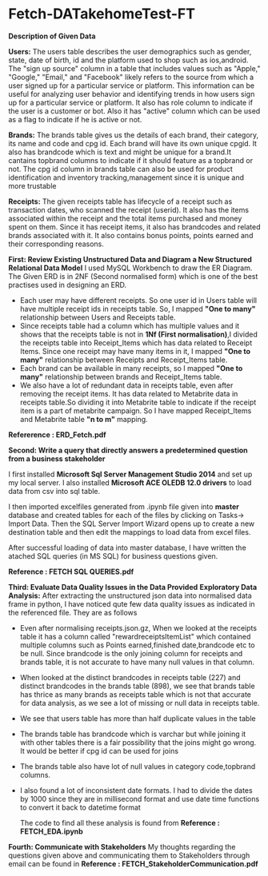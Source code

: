 # Fetch-DATakehomeTest-FT

**Description of Given Data**

**Users:** The users table describes the user demographics such as gender, state, date of birth, id and the platform used to shop such as ios,android.
The "sign up source" column in a table that includes values such as "Apple," "Google," "Email," and "Facebook" likely refers to the source from which a user signed up for a particular service or platform.
This information can be useful for analyzing user behavior and identifying trends in how users sign up for a particular service or platform.
It also has role column to indicate if the user is a customer or bot. Also it has "active" column which can be used as a flag to indicate if he is active or not.

**Brands:**  The brands table gives us the details of each brand, their category, its name and code and cpg id. Each brand will have its own unique cpgid.
It also has brandcode which is text and might be unique for a brand.It cantains topbrand columns to indicate if it should feature as a topbrand or not.
The cpg id column in brands table can also be used for product identification and inventory tracking,management since it is unique and more trustable

**Receipts:** The given receipts table has lifecycle of a receipt such as transaction dates, who scanned the receipt (userid). It also has the items
associated within the receipt and the total items purchased and money spent on them. Since it has receipt items, it also has brandcodes and related brands
associated with it. It also contains bonus points, points earned and their corresponding reasons.

**First: Review Existing Unstructured Data and Diagram a New Structured Relational Data Model**
I used MySQL Workbench to draw the ER Diagram. The Given ERD is in 2NF (Second normalised form) which is one of the best practises used in designing an ERD.
- Each user may have different receipts. So one user id in Users table will have multiple receipt ids in receipts table. So, I mapped **"One to many"**  relationship between Users and Receipts table.
- Since receipts table had a column which has multiple values and it shows that the receipts table is not in **1Nf (First normalisation)**,I divided the receipts table into Receipt_Items which has data related to Receipt Items. Since one receipt may have many items in it, I mapped **"One to many"** relationship between Receipts and Receipt_Items table.
- Each brand can be available in many receipts, so I mapped **"One to many"** relationship between brands and Receipt_Items table.
- We also have a lot of redundant data in receipts table, even after removing the receipt items. It has data related to Metabrite data in receipts table.So dividing it into Metabrite table to indicate if the receipt item is a part of metabrite campaign. So I have mapped Receipt_Items and Metabrite table **"n to m"** mapping.

**Refererence : ERD_Fetch.pdf**

**Second: Write a query that directly answers a predetermined question from a business stakeholder**

I first installed **Microsoft Sql Server Management Studio 2014** and set up my local server. 
I also installed **Microsoft ACE OLEDB 12.0 drivers** to load data from csv into sql table.

I then imported excelfiles generated from .ipynb file given into **master** database and created tables for each of the files by clicking on Tasks-> Import Data. 
Then the SQL Server Import Wizard opens up to create a new destination table and then edit the mappings to load data from excel files.

After successful loading of data into master database, I have written the atached SQL queries (in MS SQL) for business questions given.

**Reference : FETCH SQL QUERIES.pdf**

**Third: Evaluate Data Quality Issues in the Data Provided**
**Exploratory Data Analysis:**
After extracting the unstructured json data into normalised data frame in python, I have noticed qute few data quality issues as indicated in the referenced file. They are as follows

- Even after normalising receipts.json.gz, When we looked at the receipts table it has a column called "rewardreceiptsItemList" which contained multiple columns such as Points earned,finished date,brandcode etc to be null. Since brandcode is the only joining column for receipts and brands table, it is not accurate to have many null values in that column.
- When looked at the distinct brandcodes in receipts table (227) and distinct brandcodes in the brands table (898), we see that brands table has thrice as many brands as receipts table which is not that accurate for data analysis, as we see a lot of missing or null data in receipts table.
- We see that users table has more than half duplicate values in the table
- The brands table has brandcode which is varchar but while joining it with other tables there is a fair possibility that the joins might 
  go wrong. It would be better if cpg id can be used for joins
- The brands table also have lot of null values in category code,topbrand columns.
- I also found a lot of inconsistent date formats. I had to divide the dates by 1000 since they are in millisecond format and use date time 
  functions to convert it back to datetime format

  The code to find all these analysis is found from **Reference : FETCH_EDA.ipynb**

**Fourth: Communicate with Stakeholders**
My thoughts regarding the questions given above and communicating them to Stakeholders through email can be found in
**Reference : FETCH_StakeholderCommunication.pdf**
